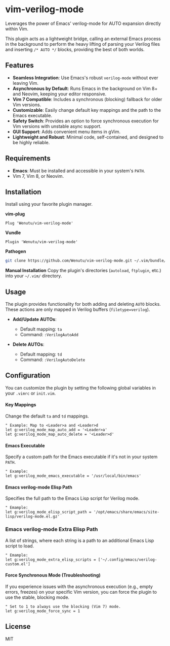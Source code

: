 # vim-verilog-mode

Leverages the power of Emacs' verilog-mode for AUTO expansion directly within Vim.

This plugin acts as a lightweight bridge, calling an external Emacs process in the background to perform the heavy lifting of parsing your Verilog files and inserting `/* AUTO */` blocks, providing the best of both worlds.

## Features

- **Seamless Integration**: Use Emacs's robust `verilog-mode` without ever leaving Vim.
- **Asynchronous by Default**: Runs Emacs in the background on Vim 8+ and Neovim, keeping your editor responsive.
- **Vim 7 Compatible**: Includes a synchronous (blocking) fallback for older Vim versions.
- **Customizable**: Easily change default key mappings and the path to the Emacs executable.
- **Safety Switch**: Provides an option to force synchronous execution for Vim versions with unstable async support.
- **GUI Support**: Adds convenient menu items in gVim.
- **Lightweight and Robust**: Minimal code, self-contained, and designed to be highly reliable.

## Requirements

- **Emacs**: Must be installed and accessible in your system's `PATH`.
- Vim 7, Vim 8, or Neovim.

## Installation

Install using your favorite plugin manager.

**vim-plug**
```vim
Plug 'Wenutu/vim-verilog-mode'
```

**Vundle**
```vim
Plugin 'Wenutu/vim-verilog-mode'
```

**Pathogen**
```bash
git clone https://github.com/Wenutu/vim-verilog-mode.git ~/.vim/bundle/vim-verilog-mode
```

**Manual Installation**
Copy the plugin's directories (`autoload`, `ftplugin`, etc.) into your `~/.vim/` directory.

## Usage

The plugin provides functionality for both adding and deleting `AUTO` blocks. These actions are only mapped in Verilog buffers (`filetype=verilog`).

- **Add/Update AUTOs**:
  - Default mapping: `ta`
  - Command: `:VerilogAutoAdd`

- **Delete AUTOs**:
  - Default mapping: `td`
  - Command: `:VerilogAutoDelete`

## Configuration

You can customize the plugin by setting the following global variables in your `.vimrc` or `init.vim`.

#### Key Mappings

Change the default `ta` and `td` mappings.

```vim
" Example: Map to <Leader>a and <Leader>d
let g:verilog_mode_map_auto_add = '<Leader>a'
let g:verilog_mode_map_auto_delete = '<Leader>d'
```

#### Emacs Executable

Specify a custom path for the Emacs executable if it's not in your system `PATH`.

```vim
" Example:
let g:verilog_mode_emacs_executable = '/usr/local/bin/emacs'
```
#### Emacs verilog-mode Elisp Path

Specifies the full path to the Emacs Lisp script for Verilog mode.

```vim
" Emample:
let g:verilog_mode_elisp_script_path = '/opt/emacs/share/emacs/site-lisp/verilog-mode.el.gz'
```

### Emacs verilog-mode Extra Elisp Path
A list of strings, where each string is a path to an additional Emacs Lisp script to load.
```vim
" Emample:
let g:verilog_mode_extra_elisp_scripts = ['~/.config/emacs/verilog-custom.el']
```

#### Force Synchronous Mode (Troubleshooting)

If you experience issues with the asynchronous execution (e.g., empty errors, freezes) on your specific Vim version, you can force the plugin to use the stable, blocking mode.

```vim
" Set to 1 to always use the blocking (Vim 7) mode.
let g:verilog_mode_force_sync = 1
```

## License

MIT